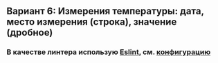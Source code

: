 ## Вариант 6: Измерения температуры: дата, место измерения (строка), значение (дробное)

### В качестве линтера использую [Eslint](https://eslint.org/), см. [конфигурацию](https://github.com/datsenkoboos/inf-sys/blob/main/eslint.config.mjs)
